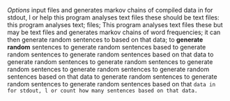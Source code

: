 *Options* input files and generates markov chains of compiled data in for
stdout, l or help this program analyses text files these should be text
files: this program analyses text; files; This program analyses text
files these but may be text files and generates markov chains of word
frequencies; it can then generate random sentences to based on that
data; to **generate random** sentences to generate random sentences based to
generate random sentences to generate random sentences based on that
data to generate random sentences to generate random sentences to
generate random sentences to generate random sentences to generate
random sentences based on that data to generate random sentences to
generate random sentences to generate random sentences based on that
``data in for stdout, l or count how many sentences based on that data.``
